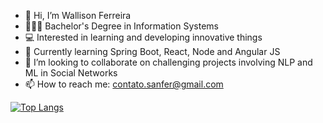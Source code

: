 - 👋 Hi, I’m Wallison Ferreira
- 👨🏾‍🎓 Bachelor's Degree in Information Systems
- 💻 Interested in learning and developing innovative things
- 🌱 Currently learning Spring Boot, React, Node and Angular JS
- 💞️ I’m looking to collaborate on challenging projects involving NLP and ML in Social Networks
- 📫 How to reach me: contato.sanfer@gmail.com

[![Top Langs](https://github-readme-stats.vercel.app/api/top-langs/?username=wallisonferreira&layout=donut-vertical)](https://github.com/wallisonferreira/wallisonferreira)
